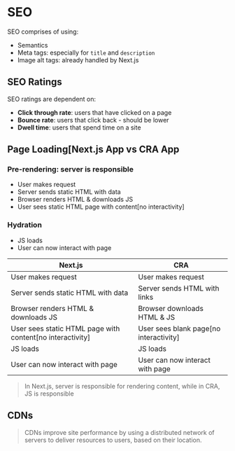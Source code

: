 # SEO

SEO comprises of using:

- Semantics
- Meta tags: especially for `title` and `description`
- Image alt tags: already handled by Next.js

## SEO Ratings

SEO ratings are dependent on:

- **Click through rate**: users that have clicked on a page
- **Bounce rate**: users that click back - should be lower
- **Dwell time**: users that spend time on a site

## Page Loading[Next.js App vs CRA App

### Pre-rendering: server is responsible

- User makes request
- Server sends static HTML with data
- Browser renders HTML & downloads JS
- User sees static HTML page with content[no interactivity]

### Hydration

- JS loads
- User can now interact with page

| Next.js                                                   | CRA                                    |
| --------------------------------------------------------- | -------------------------------------- |
| User makes request                                        | User makes request                     |
| Server sends static HTML with data                        | Server sends HTML with links           |
| Browser renders HTML & downloads JS                       | Browser downloads HTML & JS            |
| User sees static HTML page with content[no interactivity] | User sees blank page[no interactivity] |
| JS loads                                                  | JS loads                               |
| User can now interact with page                           | User can now interact with page        |

> In Next.js, server is responsible for rendering content, while in CRA, JS is responsible

## CDNs

> CDNs improve site performance by using a distributed network of servers to deliver resources to users, based on their location.
